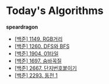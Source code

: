 # Today's Algorithms

**speardragon**

* [[백준] 1149. RGB거리](https://www.acmicpc.net/problem/1149)
* [[백준] 1260. DFS와 BFS](https://www.acmicpc.net/problem/1260)
* [[백준] 1904. 01타일](https://www.acmicpc.net/problem/1904)
* [[백준] 1697. 숨바꼭질](https://www.acmicpc.net/problem/1697)
* [[백준] 2667. 단지번호붙이기](https://www.acmicpc.net/problem/2667)
* [[백준] 2293. 동전 1](https://www.acmicpc.net/problem/2293)